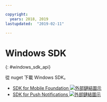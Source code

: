 ```yaml
---

copyright:
  years: 2018, 2019
lastupdated:  "2019-02-11"

---
```


#	Windows SDK
{: #windows_sdk_api}

從 nuget 下載 Windows SDK。

* [SDK for Mobile Foundation ![外部鏈結圖示](../../icons/launch-glyph.svg "外部鏈結圖示")](https://www.nuget.org/packages/IBM.MobileFirstPlatformFoundation/)
* [SDK for Push Notifications ![外部鏈結圖示](../../icons/launch-glyph.svg "外部鏈結圖示")](https://www.nuget.org/packages/IBM.MobileFirstPlatformFoundationPush/)


